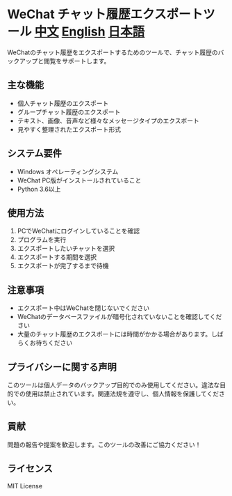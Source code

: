 # WeChat チャット履歴エクスポートツール  [中文](https://github.com/Li-yu-ji/Wechat-chat-record-export-tool/blob/main/README.md) [English](https://github.com/Li-yu-ji/Wechat-chat-record-export-tool/blob/main/English-README.md) [日本語](https://github.com/Li-yu-ji/Wechat-chat-record-export-tool/blob/main/Japan-README.md)

WeChatのチャット履歴をエクスポートするためのツールで、チャット履歴のバックアップと閲覧をサポートします。

## 主な機能

- 個人チャット履歴のエクスポート
- グループチャット履歴のエクスポート
- テキスト、画像、音声など様々なメッセージタイプのエクスポート
- 見やすく整理されたエクスポート形式

## システム要件

- Windows オペレーティングシステム
- WeChat PC版がインストールされていること
- Python 3.6以上

## 使用方法

1. PCでWeChatにログインしていることを確認
2. プログラムを実行
3. エクスポートしたいチャットを選択
4. エクスポートする期間を選択
5. エクスポートが完了するまで待機

## 注意事項

- エクスポート中はWeChatを閉じないでください
- WeChatのデータベースファイルが暗号化されていないことを確認してください
- 大量のチャット履歴のエクスポートには時間がかかる場合があります。しばらくお待ちください

## プライバシーに関する声明

このツールは個人データのバックアップ目的でのみ使用してください。違法な目的での使用は禁止されています。関連法規を遵守し、個人情報を保護してください。

## 貢献

問題の報告や提案を歓迎します。このツールの改善にご協力ください！

## ライセンス

MIT License
